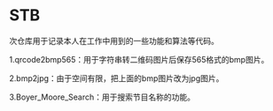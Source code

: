 # STB
次仓库用于记录本人在工作中用到的一些功能和算法等代码。

1.qrcode2bmp565：用于字符串转二维码图片后保存565格式的bmp图片。

2.bmp2jpg：由于空间有限，把上面的bmp图片改为jpg图片。

3.Boyer_Moore_Search：用于搜索节目名称的功能。
